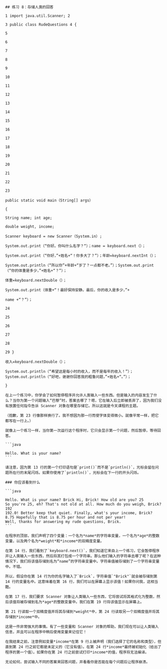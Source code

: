     ## 练习 8：存储人类的回答

    1 import java.util.Scanner; 2

    3 public class RudeQuestions 4 {

    5

    6

    7

    8

    9

    10

    11

    12

    13

    14

    15

    16

    17

    18

    19

    20

    21

    22

    23

    public static void main（String[] args）

    {

    String name; int age;

    double weight, income;

    Scanner keyboard = new Scanner（System.in）;

    System.out.print（“你好。你叫什么名字？“）；name = keyboard.next（）；

    System.out.print（“你好，”+姓名+“！你多大了？”）；年龄=keyboard.nextInt（）；

    System.out.println（“所以你”+年龄+“岁了？一点都不老。”）；System.out.print（“你的体重是多少，”+姓名+“？”）；

    体重=keyboard.nextDouble（）；

    System.out.print（体重+“！最好保持安静。最后，你的收入是多少，”+

    name +“？”）；

    24

    25

    26

    27

    28

    29 }

    收入=keyboard.nextDouble（）；

    System.out.println（“希望这是每小时的收入，而不是每年的收入！”）；System.out.println（“好吧，谢谢你回答我的粗鲁问题，”+姓名+“。”）；

    }

    在上一个练习中，你学会了如何暂停程序并允许人类输入一些东西。但是输入的内容发生了什么？当你为第一个问题输入“巴黎”时，答案去哪了？嗯，它在输入后立即被丢弃了，因为我们没有放置任何指令告诉 Scanner 对象在哪里存储它。所以这就是今天课程的主题。

    （抱歉，第 23 行像那样换行了。我不想因为那一行而使字体变得微小。就像平常一样，把它都写在一行上。）

    就像上一个练习一样，当你第一次运行这个程序时，它只会显示第一个问题，然后暂停，等待回答。

    ```java

    Hello. What is your name?
    ```

    请注意，因为第 13 行的第一个打印语句是`print()`而不是`println()`，光标会留在问题所在行的末尾闪烁。如果你使用了`println()`，光标会在下一行的开头闪烁。

    ### 你应该看到什么

    ```java

    Hello. What is your name? Brick Hi, Brick! How old are you? 25
    So you're 25, eh? That's not old at all. How much do you weigh, Brick? 192
    192.0! Better keep that quiet. Finally, what's your income, Brick? 8.75 Hopefully that is 8.75 per hour and not per year!
    Well, thanks for answering my rude questions, Brick.
    ```

    在程序的顶部，我们声明了四个变量：一个名为*name*的字符串变量，一个名为*age*的整数变量，以及两个名为*weight*和*income*的双精度变量。

    在第 14 行，我们看到了`keyboard.next()`，我们知道它来自上一个练习，它会暂停程序并让人类输入一些东西，然后将其打包成一个字符串。那么他们输入的字符串去哪了呢？在这种情况下，我们将该值存储到名为“name”的字符串变量中。字符串值被存储到了一个字符串变量中。不错。

    所以，假设你在第 14 行为你的名字输入了`Brick`，字符串值`"Brick"`就会被存储到第 14 行的变量名中。这意味着在第 16 行，我们可以在屏幕上显示该值！如果你问我，这相当酷。

    在第 17 行，我们要求 Scanner 对象让人类输入一些东西，它将尝试将其格式化为整数，然后该值将被存储到名为*age*的整数变量中。我们在第 19 行将该值显示在屏幕上。

    第 21 行读取一个双精度值并将其存储到*weight*中，第 24 行读取另一个双精度值并将其存储到*income*中。

    这是一件非常强大的事情。有了一些变量和 Scanner 对象的帮助，我们现在可以让人类输入信息，并且可以在程序中稍后使用变量来记住它！

    在我结束之前，注意例如变量*income*在第 9 行上被声明（我们选择了它的名称和类型），但直到第 24 行之前它都是未定义的（它没有值）。在第 24 行*income*最终被初始化（给出了程序的第一个值）。如果你在第 24 行之前尝试打印*income*的值，程序将无法编译。

    无论如何，尝试输入不同的答案来回答问题，并看看你是否能在每个问题后让程序崩溃。

